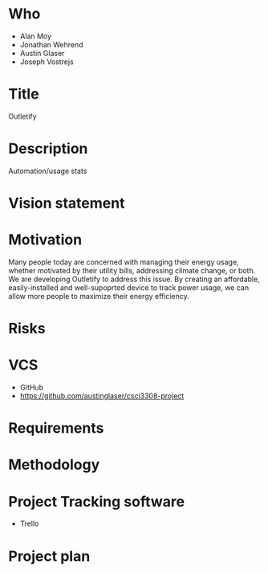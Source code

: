 # Who
* Alan Moy
* Jonathan Wehrend
* Austin Glaser
* Joseph Vostrejs

# Title
Outletify

# Description
Automation/usage stats

# Vision statement

# Motivation
Many people today are concerned with managing their energy usage, whether
motivated by their utility bills, addressing climate change, or both. We are
developing Outletify to address this issue. By creating an affordable,
easily-installed and well-supoprted device to track power usage, we can allow
more people to maximize their energy efficiency.

# Risks

# VCS
* GitHub
* https://github.com/austinglaser/csci3308-project

# Requirements

# Methodology

# Project Tracking software
* Trello

# Project plan

